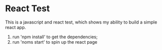React Test
======

This is a javascript and react test, which shows my ability to build a simple react app.

1. run 'npm install' to get the dependencies;
2. run 'noms start' to spin up the react page
